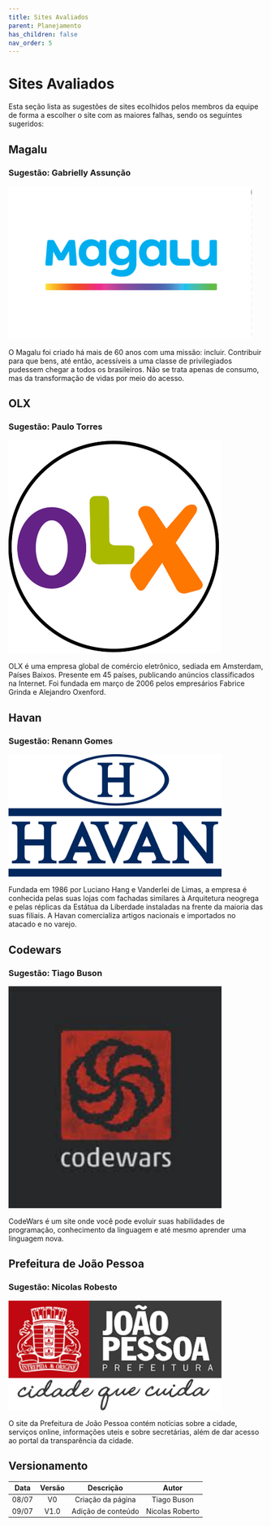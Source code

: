 ```yaml
---
title: Sites Avaliados
parent: Planejamento
has_children: false
nav_order: 5
---
```


# Sites Avaliados


Esta seção lista as sugestões de sites ecolhidos pelos membros da equipe de forma a escolher o site com as maiores falhas, sendo os seguintes sugeridos:

## Magalu
### Sugestão: Gabrielly Assunção
<img width="480" 
       src="../assets/logos/magalu_logo.png"/>
  <br>

O Magalu foi criado há mais de 60 anos com uma missão: incluir. Contribuir para que bens, até então, acessíveis a uma classe de privilegiados pudessem chegar a todos os brasileiros. Não se trata apenas de consumo, mas da transformação de vidas por meio do acesso.

## OLX
### Sugestão: Paulo Torres
<img width="420" 
       src="../assets/logos/olx_logo.png"/>
  <br>

OLX é uma empresa global de comércio eletrônico, sediada em Amsterdam, Países Baixos. Presente em 45 países, publicando anúncios classificados na Internet. Foi fundada em março de 2006 pelos empresários Fabrice Grinda e Alejandro Oxenford.

## Havan
### Sugestão: Renann Gomes
<img width="420" 
       src="../assets/logos/havan_logo.png"/>
  <br>

Fundada em 1986 por Luciano Hang e Vanderlei de Limas, a empresa é conhecida pelas suas lojas com fachadas similares à Arquitetura neogrega e pelas réplicas da Estátua da Liberdade instaladas na frente da maioria das suas filiais. A Havan comercializa artigos nacionais e importados no atacado e no varejo. 

## Codewars
### Sugestão: Tiago Buson
<img width="420" 
       src="../assets/logos/codewars_logo.jpg"/>
  <br>
  
CodeWars é um site onde você pode evoluir suas habilidades de programação, conhecimento da linguagem e até mesmo aprender uma linguagem nova.

## Prefeitura de João Pessoa
### Sugestão: Nicolas Robesto
<img width="420" 
       src="../assets/logos/joao_pessoa_logo.png"/>
  <br>

O site da Prefeitura de João Pessoa contém notícias sobre a cidade, serviços online, informações uteis e sobre secretárias, além de dar acesso ao portal da transparência da cidade.

## Versionamento

| Data  | Versão |     Descrição      |      Autor      |
|:-----:|:------:|:------------------:|:---------------:|
| 08/07 |   V0   | Criação da página  |   Tiago Buson   |
| 09/07 |  V1.0  | Adição de conteúdo | Nicolas Roberto |
